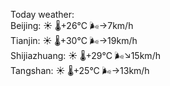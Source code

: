 Today weather:  
Beijing: ☀️   🌡️+26°C 🌬️→7km/h  
Tianjin: ☀️   🌡️+30°C 🌬️→19km/h  
Shijiazhuang: ☀️   🌡️+29°C 🌬️↘15km/h  
Tangshan: ☀️   🌡️+25°C 🌬️→13km/h  
